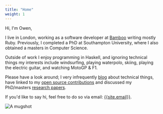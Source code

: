 ```yaml
---
title: "Home"
weight: 1
---
```


Hi, I'm Owen,

I live in London, working as a software developer at [Bamboo][bamboo] writing
mostly Ruby. Previously, I completed a PhD at Southampton University, where I
also obtained a masters in Computer Science.

Outside of work I enjoy programming in Haskell, and ignoring technical things
my interests include windsurfing, playing waterpolo, skiing,
playing the electric guitar, and watching MotoGP &amp; F1.

Please have a look around; I very infrequently [blog][blog] about technical
things, have linked to my [open source contributions][oss] and discussed my
PhD/masters [research papers][research].

If you'd like to say hi, feel free to do so via email: [{{site.email}}](mailto:{{site.email}}).

<img src="{{site.img_dir}}owenstephens.png" class="mugshot" alt="A mugshot"/>

[blog]: /blog.html
[oss]: /oss.html
[research]: /research.html
[bamboo]: https://www.bambooloans.com

